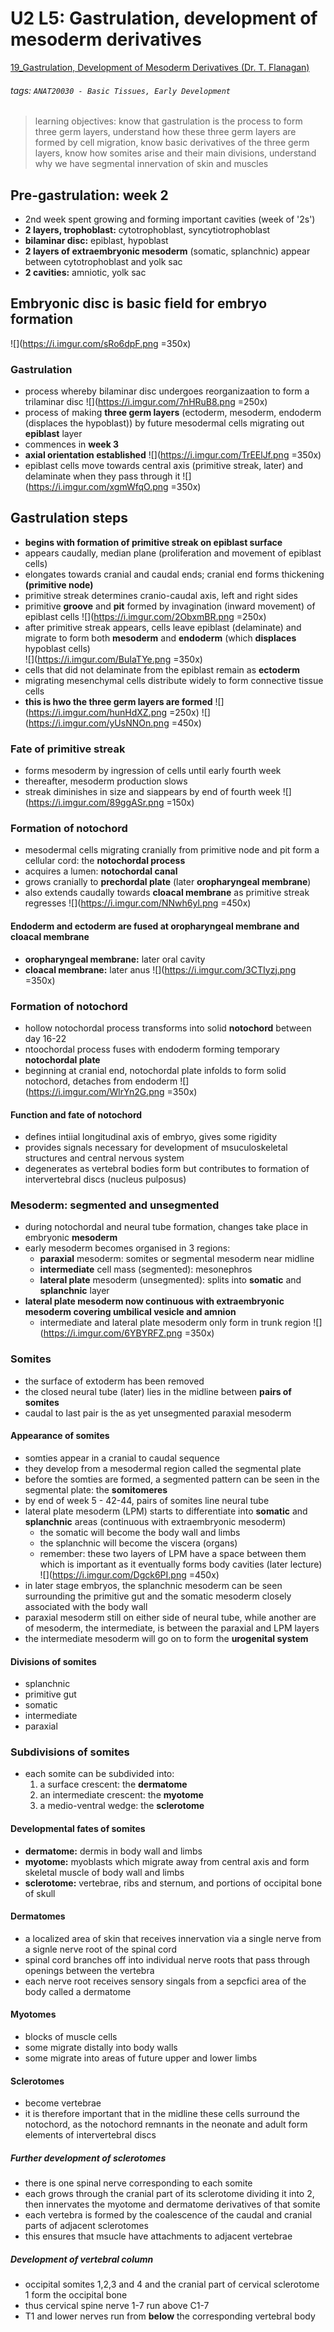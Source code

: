 # U2 L5: Gastrulation, development of mesoderm derivatives
[19_Gastrulation, Development of Mesoderm Derivatives (Dr. T. Flanagan)](https://brightspace.ucd.ie/d2l/le/content/155871/viewContent/1695343/View)
###### tags: `ANAT20030 - Basic Tissues, Early Development`

> learning objectives: know that gastrulation is the process to form three germ layers, understand how these three germ layers are formed by cell migration, know basic derivatives of the three germ layers, know how somites arise and their main divisions, understand why we have segmental innervation of skin and muscles

## Pre-gastrulation: week 2
- 2nd week spent growing and forming important cavities (week of '2s')
- **2 layers, trophoblast:** cytotrophoblast, syncytiotrophoblast
- **bilaminar disc:** epiblast, hypoblast
- **2 layers of extraembryonic mesoderm** (somatic, splanchnic) appear between cytotrophoblast and yolk sac
- **2 cavities:** amniotic, yolk sac

## Embryonic disc is basic field for embryo formation
![](https://i.imgur.com/sRo6dpF.png =350x)

### Gastrulation
- process whereby bilaminar disc undergoes reorganizaation to form a trilaminar disc
![](https://i.imgur.com/7nHRuB8.png =250x)
- process of making **three germ layers** (ectoderm, mesoderm, endoderm (displaces the hypoblast)) by future mesodermal cells migrating out **epiblast** layer
- commences in **week 3**
- **axial orientation established**
![](https://i.imgur.com/TrEElJf.png =350x)
- epiblast cells move towards central axis (primitive streak, later) and delaminate when they pass through it
![](https://i.imgur.com/xgmWfqO.png =350x)

## Gastrulation steps
- **begins with formation of primitive streak on epiblast surface**
- appears caudally, median plane (proliferation and movement of epiblast cells)
- elongates towards cranial and caudal ends; cranial end forms thickening **(primitive node)**
- primitive streak determines cranio-caudal axis, left and right sides
- primitive **groove** and **pit** formed by invagination (inward movement) of epiblast cells
![](https://i.imgur.com/2ObxmBR.png =250x)
- after primitive streak appears, cells leave epiblast (delaminate) and migrate to form both **mesoderm** and **endoderm** (which **displaces** hypoblast cells)\
![](https://i.imgur.com/BuIaTYe.png =350x)
- cells that did not delaminate from the epiblast remain as **ectoderm**
- migrating mesenchymal cells distribute widely to form connective tissue cells
- **this is hwo the three germ layers are formed**
![](https://i.imgur.com/hunHdXZ.png =250x)
![](https://i.imgur.com/yUsNNOn.png =450x)

### Fate of primitive streak
- forms mesoderm by ingression of cells until early fourth week
- thereafter, mesoderm production slows
- streak diminishes in size and siappears by end of fourth week
![](https://i.imgur.com/89ggASr.png =150x)

### Formation of notochord
- mesodermal cells migrating cranially from primitive node and pit form a cellular cord: the **notochordal process**
- acquires a lumen: **notochordal canal**
- grows cranially to **prechordal plate** (later **oropharyngeal membrane**)
- also extends caudally towards **cloacal membrane** as primitive streak regresses
![](https://i.imgur.com/NNwh6yl.png =450x)

#### Endoderm and ectoderm are fused at oropharyngeal membrane and cloacal membrane
- **oropharyngeal membrane:** later oral cavity
- **cloacal membrane:** later anus
![](https://i.imgur.com/3CTIyzj.png =350x)

### Formation of notochord
- hollow notochordal process transforms into solid **notochord** between day 16-22
- ntoochordal process fuses with endoderm forming temporary **notochordal plate**
- beginning at cranial end, notochordal plate infolds to form solid notochord, detaches from endoderm
![](https://i.imgur.com/WlrYn2G.png =350x)

#### Function and fate of notochord
- defines intiial longitudinal axis of embryo, gives some rigidity
- provides signals necessary for development of msuculoskeletal structures and central nervous system 
- degenerates as vertebral bodies form but contributes to formation of intervertebral discs (nucleus pulposus)

### Mesoderm: segmented and unsegmented
- during notochordal and neural tube formation, changes take place in embryonic **mesoderm**
- early mesoderm becomes organised in 3 regions:
    - **paraxial** mesoderm: somites or segmental mesoderm near midline
    - **intermediate** cell mass (segmented): mesonephros
    - **lateral plate** mesoderm (unsegmented): splits into **somatic** and **splanchnic** layer
- **lateral plate mesoderm now continuous with extraembryonic mesoderm covering umbilical vesicle and amnion**
    - intermediate and lateral plate mesoderm only form in trunk region
    ![](https://i.imgur.com/6YBYRFZ.png =350x)

### Somites
- the surface of extoderm has been removed
- the closed neural tube (later) lies in the midline between **pairs of somites**
- caudal to last pair is the as yet unsegmented paraxial mesoderm

#### Appearance of somites
- somties appear in a cranial to caudal sequence
- they develop from a mesodermal region called the segmental plate
- before the somties are formed, a segmented pattern can be seen in the segmental plate: the **somitomeres**
- by end of week 5 - 42-44, pairs of somites line neural tube
- lateral plate mesoderm (LPM) starts to differentiate into **somatic** and **splanchnic** areas (continuous with extraembryonic mesoderm)
    - the somatic will become the body wall and limbs
    - the splanchnic will become the viscera (organs)
    - remember: these two layers of LPM have a space between them which is important as it eventually forms body cavities (later lecture)
    ![](https://i.imgur.com/Dgck6PI.png =450x)
- in later stage embryos, the splanchnic mesoderm can be seen surrounding the primitive gut and the somatic mesoderm closely associated with the body wall
- paraxial mesoderm still on either side of neural tube, while another are of mesoderm, the intermediate, is between the paraxial and LPM layers
- the intermediate mesoderm will go on to form the **urogenital system**

#### Divisions of somites
- splanchnic
- primitive gut
- somatic
- intermediate
- paraxial

### Subdivisions of somites
- each somite can be subdivided into:
    1. a surface crescent: the **dermatome**
    2. an intermediate crescent: the **myotome**
    3. a medio-ventral wedge: the **sclerotome**

#### Developmental fates of somites
- **dermatome:** dermis in body wall and limbs
- **myotome:** myoblasts which migrate away from central axis and form skeletal muscle of body wall and limbs
- **sclerotome:** vertebrae, ribs and sternum, and portions of occipital bone of skull

#### Dermatomes
- a localized area of skin that receives innervation via a single nerve from a signle nerve root of the spinal cord
- spinal cord branches off into individual nerve roots that pass through openings between the vertebra
- each nerve root receives sensory singals from a sepcfici area of the body called a dermatome

#### Myotomes
- blocks of muscle cells
- some migrate distally into body walls 
- some migrate into areas of future upper and lower limbs

#### Sclerotomes
- become vertebrae
- it is therefore important that in the midline these cells surround the notochord, as the notochord remnants in the neonate and adult form elements of intervertebral discs

##### Further development of sclerotomes
- there is one spinal nerve corresponding to each somite
- each grows through the cranial part of its sclerotome dividing it into 2, then innervates the myotome and dermatome derivatives of that somite
- each vertebra is formed by the coalescence of the caudal and cranial parts of adjacent sclerotomes
- this ensures that msucle have attachments to adjacent vertebrae

##### Development of vertebral column
- occipital somites 1,2,3 and 4 and the cranial part of cervical sclerotome 1 form the occipital bone
- thus cervical spine nerve 1-7 run above C1-7
- T1 and lower nerves run from **below** the corresponding vertebral body
